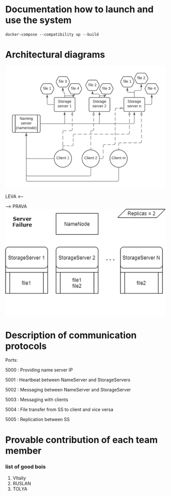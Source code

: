 # Documentation how to launch and use the system
```shell
docker-compose --compatibility up --build
```

# Architectural diagrams
![Architectual diagram](https://github.com/Leosimetti/DS-PROJECT-2/blob/main/ArchitectualDiagram.png?raw=true)

LEVA <--

--> PRAVA
![FAILURE](https://github.com/Leosimetti/DS-PROJECT-2/blob/main/Server%20failure.gif)
# Description of communication protocols
Ports:

5000 : Providing name server IP  

5001 : Heartbeat between NameServer and StorageServers  

5002 : Messaging between NameServer and StorageServer

5003 : Messaging with clients  

5004 : File transfer from SS to client and vice versa

5005 : Replication between SS
# Provable contribution of each team member
### list of good bois

1. VItaliy
2. RUSLAN
3. TOLYA
